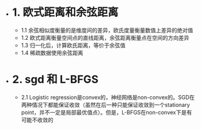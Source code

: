 - # 1. 欧式距离和余弦距离
    - 1.1 余弦相似度衡量的是维度间的差异，欧氏度量衡量数值上差异的绝对值
    - 1.2 欧式距离衡量空间点的直线距离，余弦距离衡量点在空间的方向差异
    - 1.3 归一化后，计算欧氏距离，等价于余弦值
    - 1.4 稀疏数据使用余弦距离

- # 2. sgd 和 L-BFGS
    - 2.1 Logistic regression是convex的，神经网络是non-convex的。SGD在两种情况下都能保证收敛（虽然在后一种只能保证收敛到一个stationary point，并不一定是局部最优值点）。但是，L-BFGS在non-convex下是有可能不收敛的

